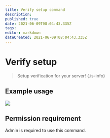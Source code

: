 ```yaml
---
title: Verify setup command
description: 
published: true
date: 2021-06-09T08:04:43.335Z
tags: 
editor: markdown
dateCreated: 2021-06-09T08:04:43.335Z
---
```


# Verify setup
> Setup verification for your server!
{.is-info}
## Example usage
![](https://i.imgur.com/jDLAySd.png)
## Permission requirement

Admin is required to use this command.